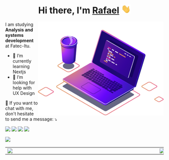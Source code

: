 <h1 align="center">Hi there, I'm <a href="https://personal-website.lyem.vercel.app/">Rafael</a> <img width="30px" src="https://raw.githubusercontent.com/Lyem/Lyem/main/hi.gif"/></h1>

<!--
**Lyem/Lyem** is a ✨ _special_ ✨ repository because its `README.md` (this file) appears on your GitHub profile.

Here are some ideas to get you started:

- 🔭 I’m currently working on ...
- 🌱 I’m currently learning ...
- 👯 I’m looking to collaborate on ...
- 🤔 I’m looking for help with ...
- 💬 Ask me about ...
- 📫 How to reach me: ...
- 😄 Pronouns: ...
- ⚡ Fun fact: ...
-->

<img src="https://github.com/Lyem/Lyem/blob/main/computer-illustration.png?raw=true" min-width="400px" max-width="400px" width="400px" align="right">

<p align="left">I am studying <strong>Analysis and systems development</strong> at Fatec-Itu.</p>

- 🌱 I’m currently learning Nextjs
- 🤔 I’m looking for help with UX Design

<p align="left">💌 If you want to chat with me, don't hesitate to send me a message: ⤵️</p>

<p align="left">
  <a href="mailto:rafael.melo21@fatecitu.edu.br" alt="Gmail">
  <img src="https://img.shields.io/badge/-Gmail-FF0000?style=for-the-badge&labelColor=FF0000&logo=gmail&logoColor=white&link=rafael.melo21@fatecitu.edu.br" /></a>
  
  <a href="https://t.me/libus" alt="Telegram">
  <img src="https://img.shields.io/badge/-Telegram-00ace6?style=for-the-badge&labelColor=00ace6&logo=data:image/svg%2bxml;base64,PHN2ZyB2aWV3Qm94PSIwIC0zMSA1MTIgNTEyIiB4bWxucz0iaHR0cDovL3d3dy53My5vcmcvMjAwMC9zdmciPjxwYXRoIGQ9Im0yMTEgMjcwLTQwLjkxNzk2OSA0My42NzU3ODEgMTAuOTE3OTY5IDc2LjMyNDIxOSAxMjAtOTB6bTAgMCIgZmlsbD0iI2NjZjVmZiIvPjxwYXRoIGQ9Im0wIDE4MCAxMjEgNjAgOTAgMzAgMjEwIDE4MCA5MS00NTB6bTAgMCIgZmlsbD0iI2ZmZmZmZiIvPjxwYXRoIGQ9Im0xMjEgMjQwIDYwIDE1MCAzMC0xMjAgMjEwLTE4MHptMCAwIiBmaWxsPSIjZTZmYWZmIi8+PC9zdmc+&link=https://t.me/libus" /></a>

  <a href="https://www.linkedin.com/in/rafael-corr%C3%AAa-de-melo/" alt="Linkedin">
  <img src="https://img.shields.io/badge/-Linkedin-0e76a8?style=for-the-badge&logo=Linkedin&logoColor=white&link=https://www.linkedin.com/in/rafael-corr%C3%AAa-de-melo/" /></a>

  <a href="https://www.instagram.com/rafaelcorreamelo/" alt="Instagram">
  <img src="https://img.shields.io/badge/-Instagram-DF0174?style=for-the-badge&labelColor=DF0174&logo=instagram&logoColor=white&link=https://www.instagram.com/rafaelcorreamelo/"/></a>
</p>  

![](https://komarev.com/ghpvc/?username=lyem)

<table>
  <tr>
      <td><img width="470px" align="left" src="https://github-readme-stats.vercel.app/api?username=lyem&show_icons=true&theme=radical" /></td>
      <td><img width="400px" align="left" src="https://github-readme-stats.vercel.app/api/top-langs/?username=lyem&layout=compact&show_icons=true&theme=radical" /></td>
  </tr>   
</table>
